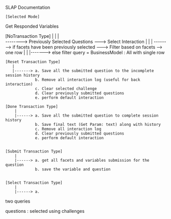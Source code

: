 SLAP Documentation


	[Selected Mode]
Get Responded Variables



   [NoTransaction Type] 
       |
       |
       |  
       --------> Previously Selected Questions ---> Select Interaction
       |
       |
       |
       --------> if facets have been previously selected ---> Filter based on facets --> one row
       |
       |
       |-------> else filter query = BusinessModel : All with single row


    [Reset Transaction Type]
       |
       |-------> a. Save all the submitted question to the incomplete session history
       			 b. Remove all interaction log (useful for back interaction)
       			 c. Clear selected challenge
       			 d. Clear previously submitted questions
       			 e. perform default interaction

    [Done Transaction Type]
    	|
    	|------> a. Save all the submitted question to complete session history
    			 b. Save final text (Get Param: text) along with history
    			 c. Remove all interaction log
    			 d. Clear previously submitted questions
    			 e. perform default interaction


    [Submit Transaction Type]
    	|
		|------> a. get all facets and variables submission for the question
		         b. save the variable and question


	[Select Transaction Type]
		|
		|------> a. 




two queries


questions
  : selected using 
challenges